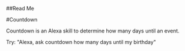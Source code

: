 ##Read Me

#Countdown

Countdown is an Alexa skill to determine how many days until an event.

Try: "Alexa, ask countdown how many days until my birthday"